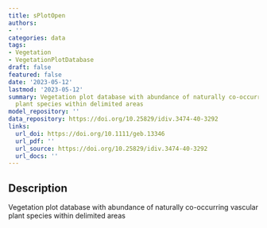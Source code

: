 ```yaml
---
title: sPlotOpen
authors:
- ''
categories: data
tags:
- Vegetation
- VegetationPlotDatabase
draft: false
featured: false
date: '2023-05-12'
lastmod: '2023-05-12'
summary: Vegetation plot database with abundance of naturally co-occurring vascular
  plant species within delimited areas
model_repository: ''
data_repository: https://doi.org/10.25829/idiv.3474-40-3292
links:
  url_doi: https://doi.org/10.1111/geb.13346
  url_pdf: ''
  url_source: https://doi.org/10.25829/idiv.3474-40-3292
  url_docs: ''
---
```


## Description

Vegetation plot database with abundance of naturally co-occurring vascular plant species within delimited areas

